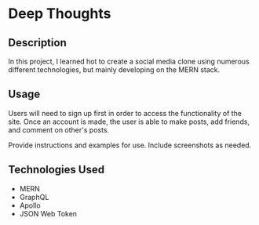 # Deep Thoughts

## Description

In this project, I learned hot to create a social media clone using numerous different technologies, but mainly developing on the MERN stack.

## Usage

Users will need to sign up first in order to access the functionality of the site. Once an account is made, the user is able to make posts, add friends, and comment on other's posts.

Provide instructions and examples for use. Include screenshots as needed.

## Technologies Used

- MERN
- GraphQL
- Apollo
- JSON Web Token
